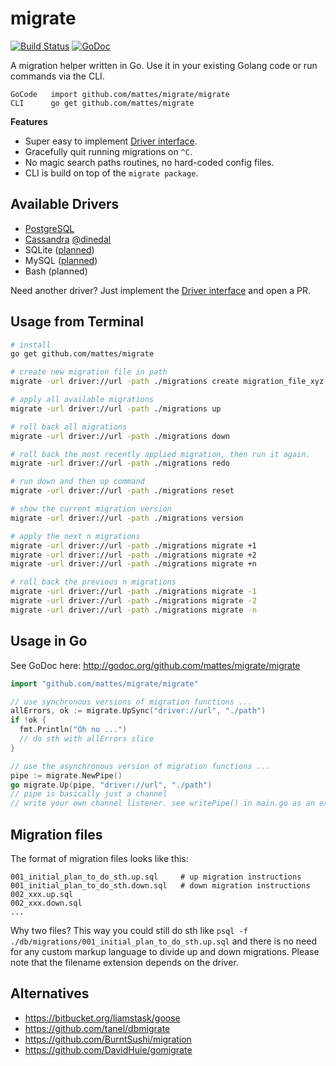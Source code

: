 # migrate

[![Build Status](https://travis-ci.org/mattes/migrate.svg?branch=master)](https://travis-ci.org/mattes/migrate)
[![GoDoc](https://godoc.org/github.com/mattes/migrate?status.svg)](https://godoc.org/github.com/mattes/migrate)

A migration helper written in Go. Use it in your existing Golang code 
or run commands via the CLI. 

```
GoCode   import github.com/mattes/migrate/migrate
CLI      go get github.com/mattes/migrate
```

__Features__

* Super easy to implement [Driver interface](http://godoc.org/github.com/mattes/migrate/driver#Driver).
* Gracefully quit running migrations on ``^C``.
* No magic search paths routines, no hard-coded config files.
* CLI is build on top of the ``migrate package``.


## Available Drivers

 * [PostgreSQL](https://github.com/mattes/migrate/tree/master/driver/postgres)
 * [Cassandra](https://github.com/mattes/migrate/tree/master/driver/cassandra) [@dinedal](https://github.com/dinedal)
 * SQLite ([planned](https://github.com/mattes/migrate/issues/2))
 * MySQL ([planned](https://github.com/mattes/migrate/issues/1))
 * Bash (planned)

Need another driver? Just implement the [Driver interface](http://godoc.org/github.com/mattes/migrate/driver#Driver) and open a PR.


## Usage from Terminal

```bash
# install
go get github.com/mattes/migrate

# create new migration file in path
migrate -url driver://url -path ./migrations create migration_file_xyz

# apply all available migrations
migrate -url driver://url -path ./migrations up

# roll back all migrations
migrate -url driver://url -path ./migrations down

# roll back the most recently applied migration, then run it again.
migrate -url driver://url -path ./migrations redo

# run down and then up command
migrate -url driver://url -path ./migrations reset

# show the current migration version
migrate -url driver://url -path ./migrations version

# apply the next n migrations
migrate -url driver://url -path ./migrations migrate +1
migrate -url driver://url -path ./migrations migrate +2
migrate -url driver://url -path ./migrations migrate +n

# roll back the previous n migrations
migrate -url driver://url -path ./migrations migrate -1
migrate -url driver://url -path ./migrations migrate -2
migrate -url driver://url -path ./migrations migrate -n
```


## Usage in Go

See GoDoc here: http://godoc.org/github.com/mattes/migrate/migrate

```go
import "github.com/mattes/migrate/migrate"

// use synchronous versions of migration functions ...
allErrors, ok := migrate.UpSync("driver://url", "./path")
if !ok {
  fmt.Println("Oh no ...")
  // do sth with allErrors slice
}

// use the asynchronous version of migration functions ...
pipe := migrate.NewPipe()
go migrate.Up(pipe, "driver://url", "./path")
// pipe is basically just a channel
// write your own channel listener. see writePipe() in main.go as an example.
```

## Migration files

The format of migration files looks like this:

```
001_initial_plan_to_do_sth.up.sql     # up migration instructions
001_initial_plan_to_do_sth.down.sql   # down migration instructions
002_xxx.up.sql
002_xxx.down.sql
...
```

Why two files? This way you could still do sth like 
``psql -f ./db/migrations/001_initial_plan_to_do_sth.up.sql`` and there is no
need for any custom markup language to divide up and down migrations. Please note
that the filename extension depends on the driver.


## Alternatives

 * https://bitbucket.org/liamstask/goose
 * https://github.com/tanel/dbmigrate
 * https://github.com/BurntSushi/migration
 * https://github.com/DavidHuie/gomigrate


